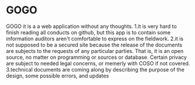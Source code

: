 # GOGO
GOGO
it is a a web application without any thoughts.
1.it is very hard to finish reading all conducts on github, but this app is to contain some information auditors aren't comfortable to express on the fieldwork.
2.it is not supposed to be a secured site because the release of the documents are subjects to the requests of any particular parties.
That is, it is an open source, no matter on programming or sources or database.
Certain privacy are subject to needed legal concerns, or memerly with COSO if not covered. 
3.technical documents are coming along by describing the purpose of the design, some possible errors, and updates
